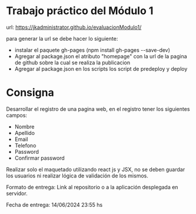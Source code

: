 # Trabajo práctico del Módulo 1

url: https://jkadministrator.github.io/evaluacionModulo1/

para generar la url se debe hacer lo siguiente:

- instalar el paquete gh-pages (npm install gh-pages --save-dev)
- Agregar al package.json el atributo "homepage" con la url de la pagina de github sobre la cual se realiza la publicacion
- Agregar al package.json en los scripts los script de predeploy y deploy

# Consigna

Desarrollar el registro de una pagina web, en el registro tener los siguientes campos:

- Nombre
- Apellido
- Email
- Telefono
- Password
- Confirmar password

Realizar solo el maquetado utilizando react js y JSX, no se deben guardar los usuarios ni realizar lógica de validación de los mismos.

Formato de entrega:
  Link al repositorio o a la aplicación desplegada en servidor.

Fecha de entrega: 14/06/2024 23:55 hs
